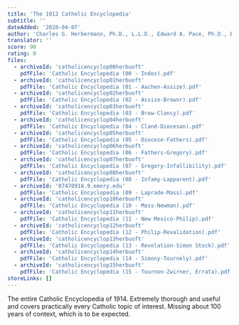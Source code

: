 ```yaml
---
title: 'The 1912 Catholic Encyclopedia'
subtitle: ''
dateAdded: '2020-04-07'
author: 'Charles G. Herbermann, Ph.D., L.L.D., Edward A. Pace, Ph.D., D.D., Conde B. Pallen, Ph.D., L.L.D., Thomas J. Shahan, D.D., John J. Wynne, S.J., Assisted by Numerous Collaborators'
translator: ''
score: 90
rating: 0
files:
  - archiveId: 'catholicencyclop00herbuoft'
    pdfFile: 'Catholic Encyclopedia (00 - Index).pdf'
  - archiveId: 'catholicencyclop01herbuoft'
    pdfFile: 'Catholic Encyclopedia (01 - Aachen-Assize).pdf'
  - archiveId: 'catholicencyclop02herbuoft'
    pdfFile: 'Catholic Encyclopedia (02 - Assize-Brownr).pdf'
  - archiveId: 'catholicencyclop03herbuoft'
    pdfFile: 'Catholic Encyclopedia (03 - Brow-Clancy).pdf'
  - archiveId: 'catholicencyclop04herbuoft'
    pdfFile: 'Catholic Encyclopedia (04 - Cland-Diocesan).pdf'
  - archiveId: 'catholicencyclop05herbuoft'
    pdfFile: 'Catholic Encyclopedia (05 - Diocese-Fathers).pdf'
  - archiveId: 'catholicencyclop06herbuoft'
    pdfFile: 'Catholic Encyclopedia (06 - Fathers-Gregory).pdf'
  - archiveId: 'catholicencyclop07herbuoft'
    pdfFile: 'Catholic Encyclopedia (07 - Gregory-Infallibility).pdf'
  - archiveId: 'catholicencyclop08herbuoft'
    pdfFile: 'Catholic Encyclopedia (08 - Infamy-Lapparent).pdf'
  - archiveId: '07470918.9.emory.edu'
    pdfFile: 'Catholic Encyclopedia (09 - Laprade-Mass).pdf'
  - archiveId: 'catholicencyclop10herbuoft'
    pdfFile: 'Catholic Encyclopedia (10 - Mass-Newman).pdf'
  - archiveId: 'catholicencyclop11herbuoft'
    pdfFile: 'Catholic Encyclopedia (11 - New Mexico-Philip).pdf'
  - archiveId: 'catholicencyclop12herbuoft'
    pdfFile: 'Catholic Encyclopedia (12 - Philip-Revalidation).pdf'
  - archiveId: 'catholicencyclop13herbuoft'
    pdfFile: 'Catholic Encyclopedia (13 - Revelation-Simon Stock).pdf'
  - archiveId: 'catholicencyclop14herbuoft'
    pdfFile: 'Catholic Encyclopedia (14 - Simony-Tournely).pdf'
  - archiveId: 'catholicencyclop15herbuoft'
    pdfFile: 'Catholic Encyclopedia (15 - Tournon-Zwirner, Errata).pdf'
storeLinks: []
---
```


The entire Catholic Encyclopedia of 1914. Extremely thorough and useful and covers practically every Catholic topic of interest. Missing about 100 years of context, which is to be expected.
